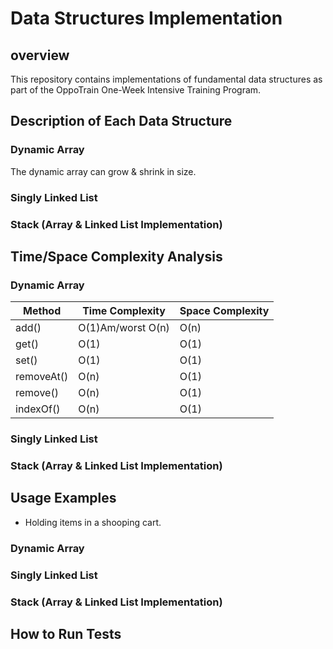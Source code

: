 # Data Structures Implementation
## overview
This repository contains implementations of fundamental data structures as part of the OppoTrain One-Week Intensive Training Program.
## Description of Each Data Structure
### Dynamic Array

The dynamic array can grow & shrink in size.

### Singly Linked List

### Stack (Array & Linked List Implementation)


## Time/Space Complexity Analysis

### Dynamic Array

| Method       | Time Complexity  | Space Complexity |
|--------------|------------------|------------------|
| add()        | O(1)Am/worst O(n)| O(n)             |
| get()        | O(1)             | O(1)             |
| set()        | O(1)             | O(1)             |
| removeAt()   | O(n)             | O(1)             |
| remove()     | O(n)             | O(1)             |
| indexOf()    | O(n)             | O(1)             |






### Singly Linked List

### Stack (Array & Linked List Implementation)

## Usage Examples

* Holding items in a shooping cart. 

### Dynamic Array

### Singly Linked List

### Stack (Array & Linked List Implementation)


## How to Run Tests
